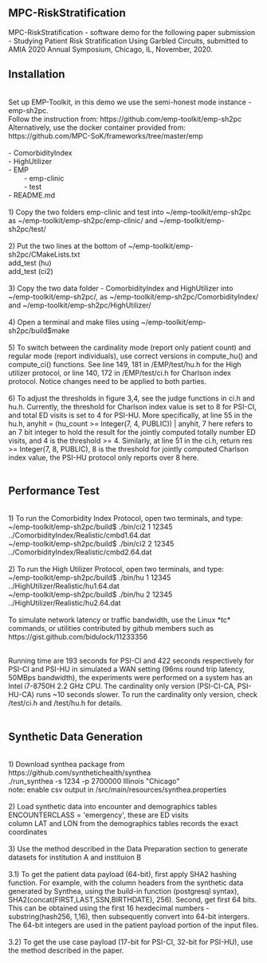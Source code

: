 ## MPC-RiskStratification
  MPC-RiskStratification - software demo for the following paper submission - Studying Patient Risk Stratification Using Garbled Circuits, submitted to AMIA 2020 Annual Symposium, Chicago, IL, November, 2020.
  <br/>
## Installation
  <br/>
  Set up EMP-Toolkit, in this demo we use the semi-honest mode instance - emp-sh2pc. 
  <br/>Follow the instruction from: https://github.com/emp-toolkit/emp-sh2pc
  <br/>Alternatively, use the docker container provided from: https://github.com/MPC-SoK/frameworks/tree/master/emp
  <br/><br/>
  - ComorbidityIndex <br/>
  - HighUtilizer <br/>
  - EMP <br/>
    &nbsp;&nbsp;&nbsp;&nbsp;&nbsp;&nbsp;&nbsp;&nbsp;- emp-clinic <br/>
    &nbsp;&nbsp;&nbsp;&nbsp;&nbsp;&nbsp;&nbsp;&nbsp;- test  <br/>
  - README.md <br/><br/>
  1) Copy the two folders emp-clinic and test into ~/emp-toolkit/emp-sh2pc as ~/emp-toolkit/emp-sh2pc/emp-clinic/ and ~/emp-toolkit/emp-sh2pc/test/
  <br/><br/>  
  2) Put the two lines at the bottom of ~/emp-toolkit/emp-sh2pc/CMakeLists.txt   <br/>
add_test (hu)  <br/>
add_test (ci2)  <br/><br/>
  3) Copy the two data folder - ComorbidityIndex and HighUtilizer into ~/emp-toolkit/emp-sh2pc/, as ~/emp-toolkit/emp-sh2pc/ComorbidityIndex/ and ~/emp-toolkit/emp-sh2pc/HighUtilizer/
  <br/><br/>  
  4) Open a terminal and make files using ~/emp-toolkit/emp-sh2pc/build$make
  <br/><br/>  
  5) To switch between the cardinality mode (report only patient count) and regular mode (report individuals), use correct versions in compute_hu() and compute_ci() functions. See line 149, 181 in /EMP/test/hu.h for the High utilizer protocol, or line 140, 172 in /EMP/test/ci.h for Charlson index protocol. Notice changes need to be applied to both parties.
  <br/><br/> 
  6) To adjust the thresholds in figure 3,4, see the judge functions in ci.h and hu.h. Currently, the threshold for Charlson index value is set to 8 for PSI-CI, and total ED visits is set to 4 for PSI-HU. More specifically, at line 55 in the hu.h, anyhit = (hu_count >= Integer(7, 4, PUBLIC)) | anyhit, 7 here refers to an 7 bit integer to hold the result for the jointly computed totally number ED visits, and 4 is the threshold >= 4. Similarly, at line 51 in the ci.h, return res >= Integer(7, 8, PUBLIC), 8 is the threshold for jointly computed Charlson index value, the PSI-HU protocol only reports over 8 here.
  <br/><br/> 
  
## Performance Test
  <br/>
  1) To run the Comorbidity Index Protocol, open two terminals, and type:
  <br/>
  ~/emp-toolkit/emp-sh2pc/build$ ./bin/ci2 1 12345 ../ComorbidityIndex/Realistic/cmbd1.64.dat
  <br/>
  ~/emp-toolkit/emp-sh2pc/build$ ./bin/ci2 2 12345 ../ComorbidityIndex/Realistic/cmbd2.64.dat
  <br/><br/>  
  2) To run the High Utilizer Protocol, open two terminals, and type:
  <br/>
  ~/emp-toolkit/emp-sh2pc/build$ ./bin/hu 1 12345 ../HighUtilizer/Realistic/hu1.64.dat
  <br/>
  ~/emp-toolkit/emp-sh2pc/build$ ./bin/hu 2 12345 ../HighUtilizer/Realistic/hu2.64.dat
  <br/><br/>  
  To simulate network latency or traffic bandwidth, use the Linux *tc* commands, or utilities contributed by github members such as https://gist.github.com/bidulock/11233356  <br/><br/>
  
  Running time are 193 seconds for PSI-CI and 422 seconds respectively for PSI-CI and PSI-HU in simulated a WAN setting (96ms round trip latency, 50MBps bandwidth), the experiments were performed on a system has an Intel i7-8750H 2.2 GHz CPU. The cardinality only version (PSI-CI-CA, PSI-HU-CA) runs ~10 seconds slower. To run the cardinality only version, check /test/ci.h and /test/hu.h for details.
    <br/><br/>  
    
  ## Synthetic Data Generation
  <br/>
  1) Download synthea package from https://github.com/synthetichealth/synthea
  <br/>
  ./run_synthea -s 1234 -p 2700000 Illinois "Chicago"
  <br/>
  note: enable csv output in /src/main/resources/synthea.properties
  <br/><br/>  
  2) Load synthetic data into encounter and demographics tables 
  <br/>
  ENCOUNTERCLASS = 'emergency', these are ED visits
  <br/>
  column LAT and LON from the demographics tables records the exact coordinates
  <br/><br/>  
  3) Use the method described in the Data Preparation section to generate datasets for institution A and instituion B
  <br/><br/>
  3.1) To get the patient data payload (64-bit), first apply SHA2 hashing function. For example, with the column headers from the synthetic data generated by Synthea, using the build-in function (postgresql syntax), SHA2(concat(FIRST,LAST,SSN,BIRTHDATE), 256). Second, get first 64 bits. This can be obtained using the first 16 hexdecimal numbers - substring(hash256, 1,16), then subsequently convert into 64-bit intergers. The 64-bit integers are used in the patient payload portion of the input files.
  <br/><br/>
  3.2) To get the use case payload (17-bit for PSI-CI, 32-bit for PSI-HU), use the method described in the paper.<br/>
  
